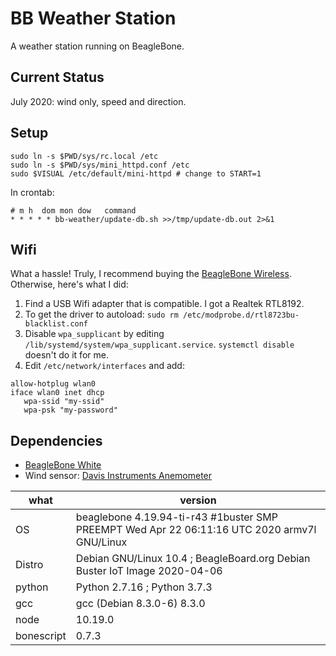 # BB Weather Station

A weather station running on BeagleBone. 

## Current Status

July 2020: wind only, speed and direction. 

## Setup

```
sudo ln -s $PWD/sys/rc.local /etc
sudo ln -s $PWD/sys/mini_httpd.conf /etc
sudo $VISUAL /etc/default/mini-httpd # change to START=1
```

In crontab:

```
# m h  dom mon dow   command
* * * * * bb-weather/update-db.sh >>/tmp/update-db.out 2>&1
```

## Wifi

What a hassle! Truly, I recommend buying the [BeagleBone Wireless](https://beagleboard.org/black-wireless).
Otherwise, here's what I did:

1. Find a USB Wifi adapter that is compatible. I got a Realtek RTL8192.
1. To get the driver to autoload: `sudo rm /etc/modprobe.d/rtl8723bu-blacklist.conf`
1. Disable `wpa_supplicant` by editing `/lib/systemd/system/wpa_supplicant.service`. `systemctl disable` doesn't do it for me. 
1. Edit `/etc/network/interfaces` and add:

```auto wlan0
allow-hotplug wlan0
iface wlan0 inet dhcp
   wpa-ssid "my-ssid"
   wpa-psk "my-password"
```

## Dependencies

* [BeagleBone White](https://beagleboard.org/bone-original)
* Wind sensor: [Davis Instruments Anemometer](https://www.amazon.com/Davis-Instruments-Anemometer-Vantage-Pro2/dp/B004GK9MFO/)

what | version
------------ | -------------
OS | beaglebone 4.19.94-ti-r43 #1buster SMP PREEMPT Wed Apr 22 06:11:16 UTC 2020 armv7l GNU/Linux
Distro | Debian GNU/Linux 10.4 ; BeagleBoard.org Debian Buster IoT Image 2020-04-06
python | Python 2.7.16 ; Python 3.7.3
gcc | gcc (Debian 8.3.0-6) 8.3.0
node | 10.19.0
bonescript | 0.7.3


